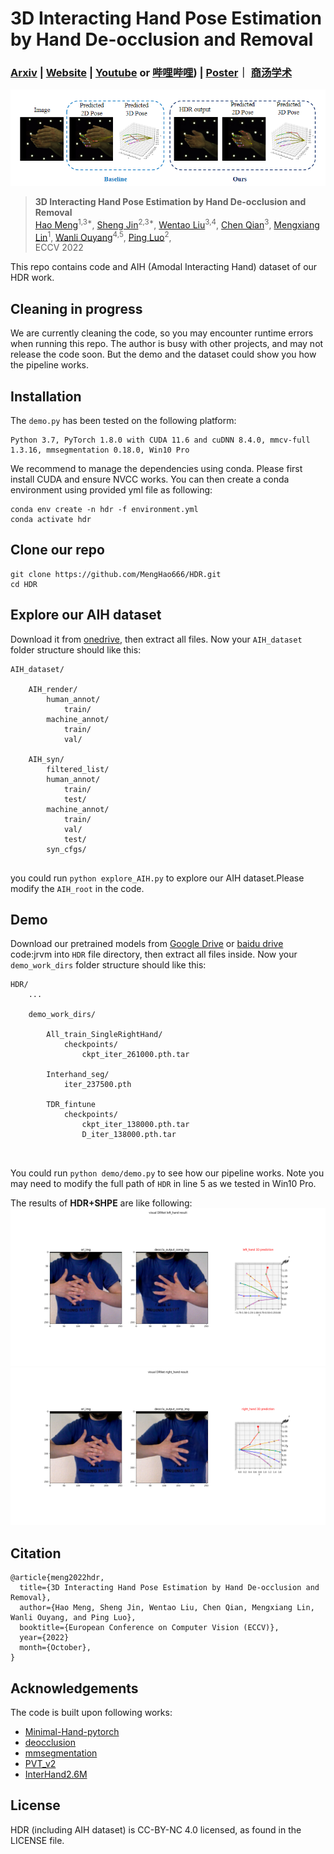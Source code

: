 # 3D Interacting Hand Pose Estimation by Hand De-occlusion and Removal 
### [Arxiv](https://arxiv.org/abs/2207.11061) | [Website](https://menghao666.github.io/HDR/) | [Youtube](https://www.youtube.com/watch?v=Q8IViooXrwY) or [哔哩哔哩](https://www.bilibili.com/video/BV1LG4y1X7by/?share_source=copy_web&vd_source=b95f1bc03e231d9e795f5f04258584b8)) | [Poster](assets/6671.pdf)｜ [商汤学术](https://mp.weixin.qq.com/s/I6Kec-u5thvcXaxyfeXm_w)
![](assets/intro.png)
>**3D Interacting Hand Pose Estimation by Hand De-occlusion and Removal**\
> <a href="https://menghao666.github.io/" target="_blank">Hao Meng</a><sup>1,3*</sup>,
<a href="https://jin-s13.github.io/" target="_blank">Sheng Jin</a><sup>2,3*</sup>,
<a href="https://scholar.google.com/citations?user=KZn9NWEAAAAJ&hl=en" target="_blank">Wentao Liu</a><sup>3,4</sup>,
<a href="https://scholar.google.com.hk/citations?user=AerkT0YAAAAJ&hl=en" target="_blank">Chen Qian</a><sup>3</sup>,
<a href="https://ieeexplore.ieee.org/author/37897574600" target="_blank">Mengxiang Lin</a><sup>1</sup>,
<a href="https://wlouyang.github.io/" target="_blank">Wanli Ouyang</a><sup>4,5</sup>,
<a href="http://luoping.me/" target="_blank">Ping Luo</a><sup>2</sup>,
\
>ECCV 2022

This repo contains code and AIH (Amodal Interacting Hand) dataset of our HDR work.


## Cleaning in progress
We are currently cleaning the code, so you may encounter runtime errors when running this repo.
The author is busy with other projects, and may not release the code soon. But the demo and the dataset could show you how the pipeline works.

## Installation
The `demo.py` has been tested on the following platform:
```
Python 3.7, PyTorch 1.8.0 with CUDA 11.6 and cuDNN 8.4.0, mmcv-full 1.3.16, mmsegmentation 0.18.0, Win10 Pro
``` 
We recommend to manage the dependencies using conda.
Please first install CUDA and ensure NVCC works. 
You can then create a conda environment using provided yml file as following:
```
conda env create -n hdr -f environment.yml
conda activate hdr
```

## Clone our repo
```
git clone https://github.com/MengHao666/HDR.git
cd HDR
```


## Explore our AIH dataset
Download it from [onedrive](https://connecthkuhk-my.sharepoint.com/:f:/g/personal/js20_connect_hku_hk/El9VswXHW35EocHo4ogpW5EBpzl3bZW7WoXoXeX3cEvcpw?e=M6gCIt), then extract all files.
Now your `AIH_dataset` folder structure should like this:
```
AIH_dataset/

    AIH_render/
        human_annot/
            train/
        machine_annot/
            train/
            val/
            
    AIH_syn/
        filtered_list/
        human_annot/
            train/
            test/
        machine_annot/
            train/
            val/
            test/
        syn_cfgs/
        
```
you could run `python explore_AIH.py` to explore our AIH dataset.Please modify the `AIH_root` in the code.

## Demo
Download our pretrained models from [Google Drive](https://drive.google.com/file/d/11kGAz_qpvHj15tozcWZhbC_Dbgj5FKBu/view?usp=sharing) or [baidu drive](https://pan.baidu.com/s/1CRvbzOpMRl5zIVFkZoWdaw) code:jrvm  into `HDR` file directory, then extract all files inside.
Now your `demo_work_dirs` folder structure should like this:
```
HDR/
    ...
    
    demo_work_dirs/
    
        All_train_SingleRightHand/
            checkpoints/
                ckpt_iter_261000.pth.tar
                
        Interhand_seg/
            iter_237500.pth
            
        TDR_fintune
            checkpoints/
                ckpt_iter_138000.pth.tar
                D_iter_138000.pth.tar
        
        
```

You could run `python demo/demo.py` to see how our pipeline works. Note you may need to modify the full path of `HDR` in line 5 as we tested in Win10 Pro.

The results of **HDR+SHPE** are like following:
![](assets/demo_left_hand.png)
![](assets/demo_right_hand.png)

## Citation
```
@article{meng2022hdr,
  title={3D Interacting Hand Pose Estimation by Hand De-occlusion and Removal},
  author={Hao Meng, Sheng Jin, Wentao Liu, Chen Qian, Mengxiang Lin, Wanli Ouyang, and Ping Luo},
  booktitle={European Conference on Computer Vision (ECCV)},
  year={2022}
  month={October},
}
```
## Acknowledgements
The code is built upon following works:
- [Minimal-Hand-pytorch](https://github.com/MengHao666/Minimal-Hand-pytorch)
- [deocclusion](https://github.com/XiaohangZhan/deocclusion/)
- [mmsegmentation](https://github.com/open-mmlab/mmsegmentation)
- [PVT_v2](https://github.com/whai362/PVT/blob/v2/detection/pvt_v2.py)
- [InterHand2.6M](https://github.com/facebookresearch/InterHand2.6M)

## License
HDR (including AIH dataset) is CC-BY-NC 4.0 licensed, as found in the LICENSE file.
